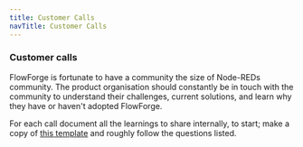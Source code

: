```yaml
---
title: Customer Calls
navTitle: Customer Calls
---
```


### Customer calls

FlowForge is fortunate to have a community the size of Node-REDs community. The
product organisation should constantly be in touch with the community to
understand their challenges, current solutions, and learn why they have or
haven't adopted FlowForge.

For each call document all the learnings to share internally, to start; make a
copy of [this template](https://docs.google.com/document/d/1_gya2WZTJW0G2CxlsJguLDCJI3eHRILJzd9ICsn5QTs)
and roughly follow the questions listed.
